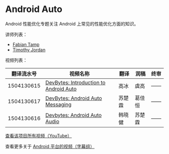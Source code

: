 # Android Auto

Android 性能优化专题关注 Android 上常见的性能优化方面的知识。

讲师列表：

*   [Fabian Tamp](https://plus.google.com/+FabianTamp)
*   [Timothy Jordan](https://plus.google.com/+TimothyJordan)

 
视频列表：

| 翻译流水号 | 视频名称 | 翻译 | 润稿 | 终审 |
| -- | -- | -- | -- | -- |
| 1504130615 | [DevBytes: Introduction to Android Auto](/Android/003-Android-Auto/1504130615-introduction-to-android-auto.html)  | 高冰 | 虞高 | —— |
| 1504130617 | [DevBytes: Android Auto Messaging](/Android/003-Android-Auto/1504130617-android-auto-messaging.html)  | 苏楚霖 | 葛佳恒 | —— |
| 1504130616 | [Devbytes: Android Auto Audio](/Android/003-Android-Auto/1504130616-android-auto-audio.html)  | 韩晓健 | 苏楚霖 | —— |

[查看该项目所有视频（YouTube）](https://www.youtube.com/playlist?list=PLOU2XLYxmsIJthvMzPc1ABsPzm3ii2Vm9)

查看更多关于 [Android 平台的视频（字幕组）](/Android/index.html)

